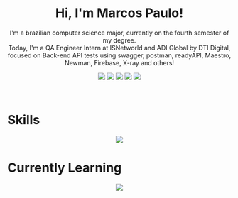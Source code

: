 <div align="center">

# Hi, I'm Marcos Paulo!

I'm a brazilian computer science major, currently on the fourth semester of my degree.<br> 
Today, I'm a QA Engineer Intern at ISNetworld and ADI Global by DTI Digital, focused on Back-end API tests using swagger, postman, readyAPI, Maestro, Newman, Firebase, X-ray and others!
<br> 


  ![](http://github-profile-summary-cards.vercel.app/api/cards/profile-details?username=marcoslaine&theme=dracula)
  ![](http://github-profile-summary-cards.vercel.app/api/cards/repos-per-language?username=marcoslaine&theme=dracula)
  ![](http://github-profile-summary-cards.vercel.app/api/cards/most-commit-language?username=marcoslaine&theme=dracula)
  ![](http://github-profile-summary-cards.vercel.app/api/cards/stats?username=marcoslaine&theme=dracula)
  ![](http://github-profile-summary-cards.vercel.app/api/cards/productive-time?username=marcoslaine&theme=dracula&utcOffset=8)



<br>

</div>

# Skills
<p align="center">
  <a href="https://skillicons.dev">
    <img src="https://skillicons.dev/icons?i=c,cpp,py,html,css,javascript,vscode,java,cs,dotnet,azure,git,github,postman,firebase" />
  </a>
</p>


# Currently Learning
<p align="center">
  <a href="https://skillicons.dev">
    <img src="https://skillicons.dev/icons?i=visualstudio,linux,nodejs,react,kali,ubuntu" />
  </a>
</p>
